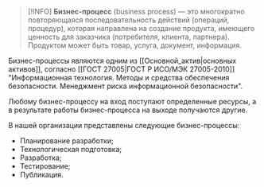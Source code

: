 > [!INFO]
> **Бизнес-процесс** (business process) — это многократно повторяющаяся последовательность действий (операций, процедур), которая направлена на создание продукта, имеющего ценность для заказчика (потребителя, клиента, партнера). Продуктом может быть товар, услуга, документ, информация.

Бизнес-процессы являются одним из [[Основной_актив|основных активов]], согласно [[ГОСТ 27005|ГОСТ Р ИСО/МЭК 27005-2010]] "Информационная технология. Методы и средства обеспечения
безопасности. Менеджмент риска информационной безопасности".

Любому бизнес-процессу на вход поступают определенные ресурсы, а в результате работы бизнес-процесса на выходе получаются другие.

В нашей организации представлены следующие бизнес-процессы:
- Планирование разработки;
- Технологическая подготовка;
- Разработка;
- Тестирование;
- Публикация.

